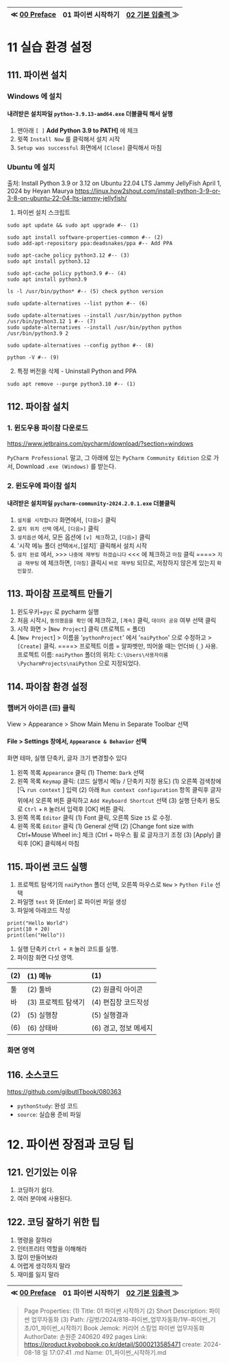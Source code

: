 
| ≪ [ 00 Preface ](/길벗/2024/818-파이썬_업무자동화/1부-파이썬_기초/00_Preface) | 01 파이썬 시작하기 | [ 02 기본 입출력 ](/길벗/2024/818-파이썬_업무자동화/1부-파이썬_기초/02_기본_입출력) ≫ |
|:----:|:----:|:----:|

# 11 실습 환경 설정

## 111. 파이썬 설치

### Windows 에 설치

#### 내려받은 설치파일 `python-3.9.13-amd64.exe` 더블클릭 해서 실행
1. 맨아래 `[ ]` **Add Python 3.9 to PATH]** 에 체크
1. 윗쪽 `Install Now` 를 클릭해서 설치 시작
1. `Setup was successful` 화면에서 `[Close]` 클릭해서 마침

### Ubuntu 에 설치

출처: Install Python 3.9 or 3.12 on Ubuntu 22.04 LTS Jammy JellyFish April 1, 2024 by Heyan Maurya https://linux.how2shout.com/install-python-3-9-or-3-8-on-ubuntu-22-04-lts-jammy-jellyfish/

1. 파이썬 설치 스크립트

```
sudo apt update && sudo apt upgrade #-- (1)

sudo apt install software-properties-common #-- (2)
sudo add-apt-repository ppa:deadsnakes/ppa #-- Add PPA

sudo apt-cache policy python3.12 #-- (3)
sudo apt install python3.12

sudo apt-cache policy python3.9 #-- (4)
sudo apt install python3.9

ls -l /usr/bin/python* #-- (5) check python version

sudo update-alternatives --list python #-- (6)

sudo update-alternatives --install /usr/bin/python python /usr/bin/python3.12 1 #-- (7)
sudo update-alternatives --install /usr/bin/python python /usr/bin/python3.9 2

sudo update-alternatives --config python #-- (8)

python -V #-- (9)
```

2. 특정 버전을 삭제 - Uninstall Python and PPA

```
sudo apt remove --purge python3.10 #-- (1)
```

## 112. 파이참 설치

### 1. 윈도우용 파이참 다운로드

https://www.jetbrains.com/pycharm/download/?section=windows

`PyCharm Professional` 말고,
그 아래에 있는 `PyCharm Community Edition` 으로 가서,
Download `.exe (Windows)` 를 받는다.

### 2. 윈도우에 파이참 설치

#### 내려받은 설치파일 `pycharm-community-2024.2.0.1.exe` 더블클릭

1. `설치를 시작합니다` 화면에서, `[다음>]` 클릭
1. `설치 위치 선택` 에서, `[다음>]` 클릭
1. `설치옵션` 에서, 모든 옵션에 `[v] 체크`하고, `[다음>]` 클릭
1. '시작 메뉴 폴더 선택` 에서, `[설치]` 클릭해서 설치 시작
1. `설치 완료` 에서, >>> `나중에 재부팅 하겠습니다` <<< 에 체크하고 `마침` 클릭
====> `지금 재부팅` 에 체크하면, `[마침]` 클릭시 `바로 재부팅` 되므로, 저장하지 않은게 있는지 `확인할것`.

## 113. 파이참 프로젝트 만들기

1. 윈도우키+`pyc` 로 pycharm 실행
1. 처음 시작시, `동의했음을 확인` 에 체크하고, `[계속]` 클릭, `데이터 공유` 여부 선택 클릭
1.  시작 화면 > [`New Project`] 클릭 (프로젝트 = 폴더)
1. [`New Project`] > 이름을 '`pythonProject`' 에서 '`naiPython`' 으로 수정하고 > `[Create]` 클릭.
====> 프로젝트 이름 = 알파벳만, 띄어쓸 때는 언더바 (`_`) 사용.
프로젝트 이름: `naiPython`
폴더의 위치: `C:\Users\사용자이름\PycharmProjects\naiPython` 으로 지정되었다.

## 114. 파이참 환경 설정

### 햄버거 아이콘 (☰) 클릭

View > Appearance > Show Main Menu in Separate Toolbar 선택

#### File > Settings 창에서, `Appearance & Behavior` 선택
화면 테마, 실행 단축키, 글자 크기 변경할수 있다

1. 왼쪽 목록 `Appearance` 클릭
(1) Theme: `Dark` 선택
1. 왼쪽 목록 `Keymap` 클릭: (코드 실행시 메뉴 / 단축키 지정 용도)
(1) 오른쪽 검색창에 [🔍 `run context` ] 입력
(2) 아래 `Run context configuration` 항목 클릭후
글자 위에서 오른쪽 버튼 클릭하고 `Add Keyboard Shortcut` 선택
(3) 실행 단축키 용도로 `Ctrl` + `R` 눌러서 입력후 [OK] 버튼 클릭.
1. 왼쪽 목록 `Editor` 클릭
(1) Font 클릭, 오른쪽 Size `15` 로 수정.
1. 왼쪽 목록 `Editor` 클릭
(1) General 선택
(2) [Change font size with Ctrl+Mouse Wheel in:] 체크 (Ctrl + 마우스 휠 로 글자크기 조정
(3) [Apply] 클릭후 [OK] 클릭헤서 마침

## 115. 파이썬 코드 실행

1. 프로젝트 탐색기의 `naiPython` 폴더 선택, 오른쪽 마우스로 `New` > `Python File` 선택
1. 파일명 `test` 와 [Enter] 로 파이썬 파일 생성
1. 파일에 아래코드 작성
```
print("Hello World")
print(10 + 20)
print(len("Hello"))
```
1. 실행 단축키 `Ctrl + R` 눌러 코드를 실행.
1. 파이참 화면 다섯 영역.

| (2) | (1) 메뉴 | (1) |
|:----|:----|:----|
| 툴  | (2) 툴바 | (2) 원클릭 아이콘 |
| 바  | (3) 프로젝트 탐색기 | (4) 편집창 코드작성 |
| (2) | (5) 실행창 | (5) 실행결과 |
| (6) | (6) 상태바 | (6) 경고, 정보 메세지 |

### 화면 영역

## 116. 소스코드

https://github.com/gilbutITbook/080363

- `pythonStudy`: 완성 코드
- `source`: 실습용 준비 파일

# 12. 파이썬 장점과 코딩 팁

## 121. 인기있는 이유

1. 코딩하기 쉽다.
1. 여러 분야에 사용된다.

## 122. 코딩 잘하기 위한 팁

1. 명령을 잘하라
1. 인터프리터 역할을 이해해라
1. 많이 만들어보라
1. 어렵게 생각하지 말라
1. 재미를 잃지 말라



| ≪ [ 00 Preface ](/길벗/2024/818-파이썬_업무자동화/1부-파이썬_기초/00_Preface) | 01 파이썬 시작하기 | [ 02 기본 입출력 ](/길벗/2024/818-파이썬_업무자동화/1부-파이썬_기초/02_기본_입출력) ≫ |
|:----:|:----:|:----:|

> Page Properties:
> (1) Title: 01 파이썬 시작하기
> (2) Short Description: 파이썬 업무자동화
> (3) Path: /길벗/2024/818-파이썬_업무자동화/1부-파이썬_기초/01_파이썬_시작하기
> Book Jemok: 커리어 스킬업 파이썬 업무자동화
> AuthorDate: 손원준 240620 492 pages
> Link: https://product.kyobobook.co.kr/detail/S000213585471
> create: 2024-08-18 일 17:07:41
> .md Name: 01_파이썬_시작하기.md

